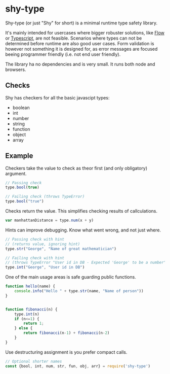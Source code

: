 # shy-type
Shy-type (or just "Shy" for short) is a minimal runtime type safety library. 

It's mainly intended for usercases where bigger robuster solutions,
like [Flow](https://flow.org/) or [Typescript](https://www.typescriptlang.org/), are not feasible. 
Scenarios where types can not be determined before runtime are also good user cases.
Form validation is however not something it is designed for, 
as error messages are focused beeing programmer friendly (i.e. not end user friendly).

The library ha no dependencies and is very small. It runs both node and browsers.

## Checks

Shy has checkers for all the basic javascipt types:
 
 - boolean 
 - int
 - number
 - string
 - function 
 - object
 - array


## Example

Checkers take the value to check as theor first (and only obligatory) argument.
```js
// Passing check
type.bool(true)

// Failing check (throws TypeError)
type.bool("true")
```

Checks return the value. This simplifies checking results of callculations.
```js
var manhattanDistance = type.num(x + y)
```

Hints can improve debugging. Know what went wrong, and not just where.
```js
// Passing check with hint 
// (returns value, ignoring hint)
type.str("George", "Name of great mathematician")

// Failing check with hint 
// (throws TypeError "User id in DB - Expected 'George' to be a number")
type.int("George", "User id in DB")
```

One of the main usage areas is safe guarding public functions.
```js
function hello(name) {
	console.info("Hello " + type.str(name, "Name of person"))	
}


function fibonacci(n) {
	type.int(n)
	if (n<=1) {
		return 1;
	} else {
		return fibonacci(n-1) + fibonacci(n-2)
	}
}
```

Use destructuring assignment is you prefer compact calls.
```js
// Optional shorter names
const {bool, int, num, str, fun, obj, arr} = require('shy-type')

``` 
